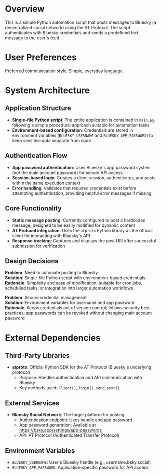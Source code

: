 # Overview

This is a simple Python automation script that posts messages to Bluesky (a decentralized social network) using the AT Protocol. The script authenticates with Bluesky credentials and sends a predefined text message to the user's feed.

# User Preferences

Preferred communication style: Simple, everyday language.

# System Architecture

## Application Structure
- **Single-file Python script**: The entire application is contained in `main.py`, following a simple procedural approach suitable for automation tasks
- **Environment-based configuration**: Credentials are stored in environment variables (`BLUESKY_USERNAME` and `BLUESKY_APP_PASSWORD`) to keep sensitive data separate from code

## Authentication Flow
- **App password authentication**: Uses Bluesky's app password system (not the main account password) for secure API access
- **Session-based login**: Creates a client session, authenticates, and posts within the same execution context
- **Error handling**: Validates that required credentials exist before attempting authentication, providing helpful error messages if missing

## Core Functionality
- **Static message posting**: Currently configured to post a hardcoded message; designed to be easily modified for dynamic content
- **AT Protocol integration**: Uses the `atproto` Python library as the official client for interacting with Bluesky's API
- **Response tracking**: Captures and displays the post URI after successful submission for verification

## Design Decisions

**Problem**: Need to automate posting to Bluesky  
**Solution**: Single-file Python script with environment-based credentials  
**Rationale**: Simplicity and ease of modification; suitable for cron jobs, scheduled tasks, or integration into larger automation workflows

**Problem**: Secure credential management  
**Solution**: Environment variables for username and app password  
**Rationale**: Keeps credentials out of version control; follows security best practices; app passwords can be revoked without changing main account password

# External Dependencies

## Third-Party Libraries
- **atproto**: Official Python SDK for the AT Protocol (Bluesky's underlying protocol)
  - Purpose: Handles authentication and API communication with Bluesky
  - Key methods used: `Client()`, `login()`, `send_post()`

## External Services
- **Bluesky Social Network**: The target platform for posting
  - Authentication endpoint: Uses handle and app password
  - App password generation: Available at https://bsky.app/settings/app-passwords
  - API: AT Protocol (Authenticated Transfer Protocol)

## Environment Variables
- `BLUESKY_USERNAME`: User's Bluesky handle (e.g., username.bsky.social)
- `BLUESKY_APP_PASSWORD`: Application-specific password for API access
